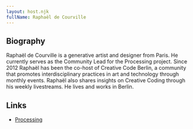 ```yaml
---
layout: host.njk
fullName: Raphaël de Courville
---
```


## Biography

Raphaël de Courville is a generative artist and designer from Paris. He
currently serves as the Community Lead for the Processing project. Since
2012 Raphaël has been the co-host of Creative Code Berlin, a community that
promotes interdisciplinary practices in art and technology through monthly
events. Raphaël also shares insights on Creative Coding through his weekly
livestreams. He lives and works in Berlin.

## Links

* [Processing](https://processing.org)
